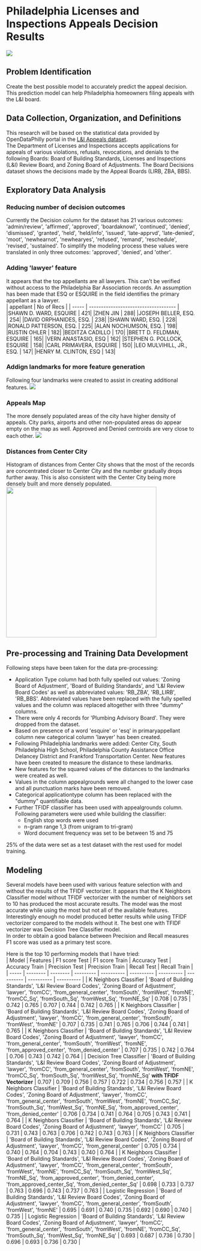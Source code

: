 # Philadelphia Licenses and Inspections Appeals Decision Results
<img src="images/appeal_map.png"/>  

## Problem Identification  
Create the best possible model to accurately predict the appeal decision. This prediction model can help Philadelphia homeowners filing appeals with the L&I board. 

## Data Collection, Organization, and Definitions  
This research will be based on the statistical data provided by OpenDataPhilly portal in the [L&I Appeals dataset](https://www.opendataphilly.org/dataset/license-and-inspections-appeals/resource/b721ad52-9e27-46d2-b494-6bf0ef1c7603).  
The Department of Licenses and Inspections accepts applications for appeals of various violations, refusals, revocations, and denials to the following Boards: Board of Building Standards, Licenses and Inspections (L&I) Review Board, and Zoning Board of Adjustments. The Board Decisions dataset shows the decisions made by the Appeal Boards (LIRB, ZBA, BBS).  
  
## Exploratory Data Analysis  
### Reducing number of decision outcomes
Currently the Decision column for the dataset has 21 various outcomes: 'admin/review', 'affirmed', 'approved', 'boardaknowl', 'continued', 'denied', 'dismissed', 'granted', 'held', 'held/info', 'issued', 'late-apprvd', 'late-denied', 'moot', 'newhearnot', 'newhearyes', 'refused', 'remand', 'reschedule', 'revised', 'sustained'. To simplify the modeling process these values were translated in only three outcomes: 'approved', 'denied', and 'other'.  
### Adding 'lawyer' feature  
It appears that the top appellants are all lawyers. This can’t be verified without access to the Philadelphia Bar Association records. 
An assumption has been made that ESQ or ESQUIRE in the field identifies the primary appellant as a lawyer.  
| appellant | No of Recs |
| ----- | ------------------------------------ |
|SHAWN D. WARD, ESQUIRE | 421|
|ZHEN JIN | 288|
|JOSEPH BELLER, ESQ. | 254|
|DAVID ORPHANIDES, ESQ. | 238|
|SHAWN WARD, ESQ. | 228|
|RONALD PATTERSON, ESQ. | 225|
|ALAN NOCHUMSON, ESQ. | 198|
|RUSTIN OHLER | 182|
|BEDITZA CADILLO | 170|
|BRETT D. FELDMAN, ESQUIRE | 165|
|VERN ANASTASIO, ESQ | 162|
|STEPHEN G. POLLOCK, ESQUIRE | 158|
|CARL PRIMAVERA, ESQUIRE | 150|
|LEO MULVIHILL, JR., ESQ. | 147|
|HENRY M. CLINTON, ESQ | 143|

### Addign landmarks for more feature generation
Following four landmarks were created to assist in creating additional features.
<img src="images/landmarks_map.png"/>  

### Appeals Map
The more densely populated areas of the city have higher density of appeals. City parks, airports and other non-populated areas do appear empty on the map as well.
Approved and Denied centroids are very close to each other.
<img src="images/appeal_map.png"/>  

### Distances from Center City
Histogram of distances from Center City shows that the most of the records are concentrated closer to Center City and the number gradually drops further away. This is also consistent with the Center City being more densely built and more densely populated.
<img src="images/distances_from_CC.png"  width="400">  
  
## Pre-processing and Training Data Development  
Following steps have been taken for the data pre-processing:  
* Application Type column had both fully spelled out values: 'Zoning Board of Adjustment', 'Board of Building Standards', and 'L&I Review Board Codes' as well as abbreviated values: 'RB_ZBA', 'RB_LIRB', 'RB_BBS'. Abbreviated values have been replaced with the fully spelled values and the column was replaced altogether with three "dummy" columns.  
* There were only 4 records for 'Plumbing Advisory Board'. They were dropped from the dataset.  
* Based on presence of a word 'esquire' or 'esq' in primaryappellant column new categorical column 'lawyer' has been created.  
* Following Philadelphia landmarks were added: Center City, South Philadelphia High School, Philadelphia County Assistance Office Delancey District and Frankford Transportation Center. New features have been created to measure the distance to these landmarks.  
* New features for the squared values of the distances to the landmarks were created as well.  
* Values in the column appealgrounds were all changed to the lower case and all punctuation marks have been removed.  
* Categorical applicationtype column has been replaced with the "dummy" quantifiable data.  
* Further TFIDF classifier has been used with appealgrounds column. Following parameters were used while building the classifier:  
  * English stop words were used  
  * n-gram range 1,3 (from unigram to tri-gram)  
  * Word document frequency was set to be between 15 and 75  

25% of the data were set as a test dataset with the rest used for model training.  

## Modeling  
Several models have been used with various feature selection with and without the results of the TFIDF vectorizer. It appears that the K Neighbors Classifier model without TFIDF vectorizer with the number of neighbors set to 10 has produced the most accurate results. The model was the most accurate while using the most but not all of the available features.  
Interestingly enough no model produced better results while using TFIDF vectorizer compared to the models without it. The best one with TFIDF vectorizer was Decision Tree Classifier model.  
In order to obtain a good balance between Precision and Recall measures F1 score was used as a primary test score.  

Here is the top 10 performing models that I have tried:  
| Model | Features | F1 score Test | F1 score Train | Accuracy Test | Accuracy Train | Precision Test | Precision Train | Recall Test | Recall Train |
| ----- | -------- | -------- | --------- | ---------- | ---------- | ---------- | ---------- | ---------- | ---------- |
| K Neighbors Classifier | 'Board of Building Standards', 'L&I Review Board Codes', 'Zoning Board of Adjustment', 'lawyer', 'fromCC', 'from_general_center', 'fromSouth', 'fromWest', 'fromNE', 'fromCC_Sq', 'fromSouth_Sq', 'fromWest_Sq', 'fromNE_Sq' | 0.708 | 0.735 | 0.742 | 0.765 | 0.707 | 0.744 | 0.742 | 0.765 |
| K Neighbors Classifier | 'Board of Building Standards', 'L&I Review Board Codes', 'Zoning Board of Adjustment', 'lawyer', 'fromCC', 'from_general_center', 'fromSouth', 'fromWest', 'fromNE' | 0.707 | 0.735 | 0.741 | 0.765 | 0.706 | 0.744 | 0.741 | 0.765 |
| K Neighbors Classifier | 'Board of Building Standards', 'L&I Review Board Codes', 'Zoning Board of Adjustment', 'lawyer', 'fromCC', 'from_general_center', 'fromSouth', 'fromWest', 'fromNE', 'from_approved_center', 'from_denied_center' | 0.707 | 0.735 | 0.742 | 0.764 | 0.706 | 0.743 | 0.742 | 0.764 |
| Decision Tree Classifier | 'Board of Building Standards', 'L&I Review Board Codes', 'Zoning Board of Adjustment', 'lawyer', 'fromCC', 'from_general_center', 'fromSouth', 'fromWest', 'fromNE', 'fromCC_Sq', 'fromSouth_Sq', 'fromWest_Sq', 'fromNE_Sq' **with TFIDF Vectorizer** | 0.707 | 0.709 | 0.756 | 0.757 | 0.722 | 0.734 | 0.756 | 0.757 |
| K Neighbors Classifier | 'Board of Building Standards', 'L&I Review Board Codes', 'Zoning Board of Adjustment', 'lawyer', 'fromCC', 'from_general_center', 'fromSouth', 'fromWest', 'fromNE', 'fromCC_Sq', 'fromSouth_Sq', 'fromWest_Sq', 'fromNE_Sq', 'from_approved_center', 'from_denied_center' | 0.706 | 0.734 | 0.741 | 0.764 | 0.705 | 0.743 | 0.741 | 0.764 |
| K Neighbors Classifier | 'Board of Building Standards', 'L&I Review Board Codes', 'Zoning Board of Adjustment', 'lawyer', 'fromCC' | 0.705 | 0.731 | 0.743 | 0.763 | 0.706 | 0.742 | 0.743 | 0.763 |
| K Neighbors Classifier | 'Board of Building Standards', 'L&I Review Board Codes', 'Zoning Board of Adjustment', 'lawyer', 'fromCC', 'from_general_center' | 0.705 | 0.734 | 0.740 | 0.764 | 0.704 | 0.743 | 0.740 | 0.764 |
| K Neighbors Classifier | 'Board of Building Standards', 'L&I Review Board Codes', 'Zoning Board of Adjustment', 'lawyer', 'fromCC', 'from_general_center', 'fromSouth', 'fromWest', 'fromNE', 'fromCC_Sq', 'fromSouth_Sq', 'fromWest_Sq', 'fromNE_Sq', 'from_approved_center', 'from_denied_center', 'from_approved_center_Sq', 'from_denied_center_Sq' | 0.698 | 0.733 | 0.737 | 0.763 | 0.696 | 0.743 | 0.737 | 0.763 |
| Logistic Regression | 'Board of Building Standards', 'L&I Review Board Codes', 'Zoning Board of Adjustment', 'lawyer', 'fromCC', 'from_general_center', 'fromSouth', 'fromWest', 'fromNE' | 0.695 | 0.691 | 0.740 | 0.735 | 0.692 | 0.690 | 0.740 | 0.735 |
| Logistic Regression | 'Board of Building Standards', 'L&I Review Board Codes', 'Zoning Board of Adjustment', 'lawyer', 'fromCC', 'from_general_center', 'fromSouth', 'fromWest', 'fromNE', 'fromCC_Sq', 'fromSouth_Sq', 'fromWest_Sq', 'fromNE_Sq' | 0.693 | 0.687 | 0.736 | 0.730 | 0.696 | 0.693 | 0.736 | 0.730 | 


